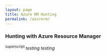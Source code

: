 ```yaml
---
layout: page
title: Azure RM Hunting
permalink: /azurerm/
---
```


### Hunting with Azure Resource Manager 

<sup> superscript </sup>
*testing testing*
